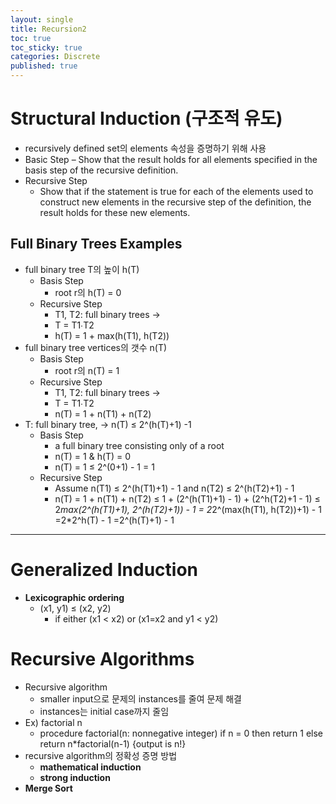 ```yaml
---
layout: single
title: Recursion2
toc: true
toc_sticky: true
categories: Discrete
published: true
---
```


# Structural Induction (구조적 유도)

* recursively defined set의 elements 속성을 증명하기 위해 사용
* Basic Step
	– Show that the result holds for all elements specified in the basis step of the recursive definition. 
* Recursive Step
    * Show that if the statement is true for each of the elements used to construct new elements in the recursive step of the definition, the result holds for these new elements. 

## Full Binary Trees Examples
* full binary tree T의 높이 h(T)
    * Basis Step
        * root r의 h(T) = 0
    * Recursive Step
        * T1, T2: full binary trees ->
        * T = T1∙T2 
        * h(T) = 1 + max(h(T1), h(T2))
* full binary tree vertices의 갯수 n(T)
    * Basis Step
        * root r의 n(T) = 1
    * Recursive Step
        * T1, T2: full binary trees ->
        * T = T1∙T2 
        * n(T) = 1 + n(T1) + n(T2)
* T: full binary tree, -> n(T) ≤ 2^(h(T)+1) -1
    * Basis Step
        * a full binary tree consisting only of a root
        * n(T) = 1 & h(T) = 0
        * n(T) = 1 ≤ 2^(0+1) - 1 = 1
    * Recursive Step
        * Assume n(T1) ≤ 2^(h(T1)+1) - 1 and n(T2) ≤ 2^(h(T2)+1) - 1
        * n(T) = 1 + n(T1) + n(T2) ≤ 1 + (2^(h(T1)+1) - 1) + (2^h(T2)+1 - 1) ≤ 2*max(2^(h(T1)+1), 2^(h(T2)+1)) - 1 = 2*2^(max(h(T1), h(T2))+1) - 1 =2*2^h(T) - 1 =2^(h(T)+1) - 1

--------------

# Generalized Induction
* **Lexicographic ordering**
    * (x1, y1) ≤ (x2, y2) 
      * if either (x1 < x2) or (x1=x2 and y1 < y2)


# Recursive Algorithms
* Recursive algorithm
    * smaller input으로 문제의 instances를 줄여 문제 해결
    * instances는 initial case까지 줄임
* Ex) factorial n
    * procedure factorial(n: nonnegative integer)
	if n = 0 then return 1
	else return n\*factorial(n-1)
	\{output is n!\}
* recursive algorithm의 정확성 증명 방법
    * **mathematical induction**
    * **strong induction**
* **Merge Sort**


